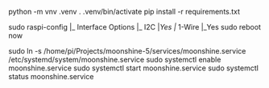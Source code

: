 python -m vnv .venv
. .venv/bin/activate
pip install -r requirements.txt

sudo raspi-config
|_
   Interface Options
   |_
      I2C
      |_Yes
   |_
      1-Wire
      |_Yes
sudo reboot now

sudo ln -s /home/pi/Projects/moonshine-5/services/moonshine.service /etc/systemd/system/moonshine.service
sudo systemctl enable moonshine.service
sudo systemctl start moonshine.service
sudo systemctl status moonshine.service